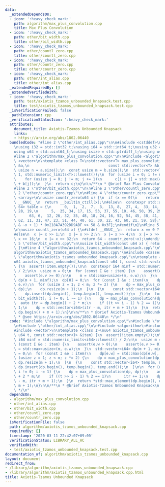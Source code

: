 ```yaml
---
data:
  _extendedDependsOn:
  - icon: ':heavy_check_mark:'
    path: algorithm/max_plus_convolution.cpp
    title: Max Plus Convolution
  - icon: ':heavy_check_mark:'
    path: other/bit_width.cpp
    title: other/bit_width.cpp
  - icon: ':heavy_check_mark:'
    path: other/countl_zero.cpp
    title: other/countl_zero.cpp
  - icon: ':heavy_check_mark:'
    path: other/countr_zero.cpp
    title: other/countr_zero.cpp
  - icon: ':heavy_check_mark:'
    path: other/int_alias.cpp
    title: other/int_alias.cpp
  _extendedRequiredBy: []
  _extendedVerifiedWith:
  - icon: ':heavy_check_mark:'
    path: test/axiotis_tzamos_unbounded_knapsack.test.cpp
    title: test/axiotis_tzamos_unbounded_knapsack.test.cpp
  _isVerificationFailed: false
  _pathExtension: cpp
  _verificationStatusIcon: ':heavy_check_mark:'
  attributes:
    document_title: Axiotis-Tzamos Unbounded Knapsack
    links:
    - https://arxiv.org/abs/1802.06440
  bundledCode: "#line 2 \"other/int_alias.cpp\"\n\n#include <cstddef>\n#include <cstdint>\n\
    \nusing i32 = std::int32_t;\nusing i64 = std::int64_t;\nusing u32 = std::uint32_t;\n\
    using u64 = std::uint64_t;\nusing isize = std::ptrdiff_t;\nusing usize = std::size_t;\n\
    #line 2 \"algorithm/max_plus_convolution.cpp\"\n\n#include <algorithm>\n#include\
    \ <vector>\n\ntemplate <class T>\nstd::vector<T> max_plus_convolution(const std::vector<T>\
    \ &a,\n                                    const std::vector<T> &b) {\n  const\
    \ usize n = a.size();\n  const usize m = b.size();\n  std::vector<T> c(n + m -\
    \ 1, std::numeric_limits<T>::lowest());\n  for (usize i = 0; i != n; i += 1) {\n\
    \    for (usize j = 0; j != m; j += 1)\n      c[i + j] = std::max(c[i + j], a[i]\
    \ + b[j]);\n  }\n  return c;\n}\n\n/**\n * @brief Max Plus Convolution\n */\n\
    #line 2 \"other/bit_width.cpp\"\n\n#line 2 \"other/countl_zero.cpp\"\n\n#line\
    \ 2 \"other/countr_zero.cpp\"\n\n#line 4 \"other/countr_zero.cpp\"\n\n#include\
    \ <array>\n\nusize countr_zero(u64 x) {\n  if (x == 0)\n    return 64;\n#ifdef\
    \ __GNUC__\n  return __builtin_ctzll(x);\n#else\n  constexpr std::array<usize,\
    \ 64> table = {\n      0,  1,  2,  7,  3,  13, 8,  27, 4,  33, 14, 36, 9,  49,\
    \ 28, 19,\n      5,  25, 34, 17, 15, 53, 37, 55, 10, 46, 50, 39, 29, 42, 20, 57,\n\
    \      63, 6,  12, 26, 32, 35, 48, 18, 24, 16, 52, 54, 45, 38, 41, 56,\n     \
    \ 62, 11, 31, 47, 23, 51, 44, 40, 61, 30, 22, 43, 60, 21, 59, 58};\n  return table[(x\
    \ & ~x + 1) * 0x218A7A392DD9ABF >> 58 & 0x3F];\n#endif\n}\n#line 5 \"other/countl_zero.cpp\"\
    \n\nusize countl_zero(u64 x) {\n#ifdef __GNUC__\n  return x == 0 ? 64 : __builtin_clzll(x);\n\
    #else\n  x |= x >> 1;\n  x |= x >> 2;\n  x |= x >> 4;\n  x |= x >> 8;\n  x |=\
    \ x >> 16;\n  x |= x >> 32;\n  return 64 - countr_zero(~x);\n#endif\n}\n#line\
    \ 5 \"other/bit_width.cpp\"\n\nusize bit_width(const u64 x) { return 64 - countl_zero(x);\
    \ }\n#line 4 \"algorithm/axiotis_tzamos_unbounded_knapsack.cpp\"\n\n#line 6 \"\
    algorithm/axiotis_tzamos_unbounded_knapsack.cpp\"\n#include <cassert>\n#line 8\
    \ \"algorithm/axiotis_tzamos_unbounded_knapsack.cpp\"\n\ntemplate <class I>\n\
    u64 axiotis_tzamos_unbounded_knapsack(const u64 t, const std::vector<I> &item)\
    \ {\n  assert(!item.empty());\n\n  constexpr i64 minf = std::numeric_limits<i64>::lowest()\
    \ / 2;\n\n  usize m = 0;\n  for (const I &e : item) {\n    assert(e.w > 0);\n\
    \    assert(e.v >= 0);\n\n    m = std::max<usize>(m, e.w);\n  }\n  std::vector<i64>\
    \ dp(m + 1, minf);\n  dp[0] = 0;\n  for (const I &e : item)\n    dp[e.w] = std::max(dp[e.w],\
    \ e.v);\n  for (usize z = 1; z < m; z *= 2) {\n    dp = max_plus_convolution(dp,\
    \ dp);\n    dp.resize(m + 1);\n  }\n  {\n    const std::vector<i64> temp(m, minf);\n\
    \    dp.insert(dp.begin(), temp.begin(), temp.end());\n  }\n\n  for (usize i =\
    \ bit_width(t); i != 0; i -= 1) {\n    dp = max_plus_convolution(dp, dp);\n  \
    \  auto itr = dp.begin() + 2 * m;\n    if ((t >> i - 1) % 2 == 1)\n      itr +=\
    \ 1;\n    dp = std::vector<i64>(itr - m, itr + m + 1);\n  }\n  return *std::max_element(dp.begin(),\
    \ dp.begin() + m + 1);\n}\n\n/**\n * @brief Axiotis-Tzamos Unbounded Knapsack\n\
    \ * @see https://arxiv.org/abs/1802.06440\n */\n"
  code: "#include \"algorithm/max_plus_convolution.cpp\"\n#include \"other/bit_width.cpp\"\
    \n#include \"other/int_alias.cpp\"\n\n#include <algorithm>\n#include <cassert>\n\
    #include <vector>\n\ntemplate <class I>\nu64 axiotis_tzamos_unbounded_knapsack(const\
    \ u64 t, const std::vector<I> &item) {\n  assert(!item.empty());\n\n  constexpr\
    \ i64 minf = std::numeric_limits<i64>::lowest() / 2;\n\n  usize m = 0;\n  for\
    \ (const I &e : item) {\n    assert(e.w > 0);\n    assert(e.v >= 0);\n\n    m\
    \ = std::max<usize>(m, e.w);\n  }\n  std::vector<i64> dp(m + 1, minf);\n  dp[0]\
    \ = 0;\n  for (const I &e : item)\n    dp[e.w] = std::max(dp[e.w], e.v);\n  for\
    \ (usize z = 1; z < m; z *= 2) {\n    dp = max_plus_convolution(dp, dp);\n   \
    \ dp.resize(m + 1);\n  }\n  {\n    const std::vector<i64> temp(m, minf);\n   \
    \ dp.insert(dp.begin(), temp.begin(), temp.end());\n  }\n\n  for (usize i = bit_width(t);\
    \ i != 0; i -= 1) {\n    dp = max_plus_convolution(dp, dp);\n    auto itr = dp.begin()\
    \ + 2 * m;\n    if ((t >> i - 1) % 2 == 1)\n      itr += 1;\n    dp = std::vector<i64>(itr\
    \ - m, itr + m + 1);\n  }\n  return *std::max_element(dp.begin(), dp.begin() +\
    \ m + 1);\n}\n\n/**\n * @brief Axiotis-Tzamos Unbounded Knapsack\n * @see https://arxiv.org/abs/1802.06440\n\
    \ */\n"
  dependsOn:
  - algorithm/max_plus_convolution.cpp
  - other/int_alias.cpp
  - other/bit_width.cpp
  - other/countl_zero.cpp
  - other/countr_zero.cpp
  isVerificationFile: false
  path: algorithm/axiotis_tzamos_unbounded_knapsack.cpp
  requiredBy: []
  timestamp: '2020-03-11 22:42:07+09:00'
  verificationStatus: LIBRARY_ALL_AC
  verifiedWith:
  - test/axiotis_tzamos_unbounded_knapsack.test.cpp
documentation_of: algorithm/axiotis_tzamos_unbounded_knapsack.cpp
layout: document
redirect_from:
- /library/algorithm/axiotis_tzamos_unbounded_knapsack.cpp
- /library/algorithm/axiotis_tzamos_unbounded_knapsack.cpp.html
title: Axiotis-Tzamos Unbounded Knapsack
---
```

